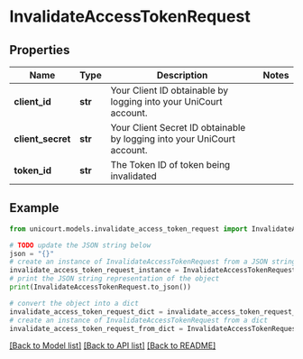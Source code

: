 # InvalidateAccessTokenRequest


## Properties

Name | Type | Description | Notes
------------ | ------------- | ------------- | -------------
**client_id** | **str** | Your Client ID obtainable by logging into your UniCourt account. | 
**client_secret** | **str** | Your Client Secret ID obtainable by logging into your UniCourt account. | 
**token_id** | **str** | The Token ID of token being invalidated | 

## Example

```python
from unicourt.models.invalidate_access_token_request import InvalidateAccessTokenRequest

# TODO update the JSON string below
json = "{}"
# create an instance of InvalidateAccessTokenRequest from a JSON string
invalidate_access_token_request_instance = InvalidateAccessTokenRequest.from_json(json)
# print the JSON string representation of the object
print(InvalidateAccessTokenRequest.to_json())

# convert the object into a dict
invalidate_access_token_request_dict = invalidate_access_token_request_instance.to_dict()
# create an instance of InvalidateAccessTokenRequest from a dict
invalidate_access_token_request_from_dict = InvalidateAccessTokenRequest.from_dict(invalidate_access_token_request_dict)
```
[[Back to Model list]](../README.md#documentation-for-models) [[Back to API list]](../README.md#documentation-for-api-endpoints) [[Back to README]](../README.md)


